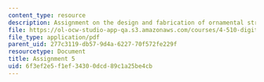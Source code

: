```yaml
---
content_type: resource
description: Assignment on the design and fabrication of ornamental structures.
file: https://ol-ocw-studio-app-qa.s3.amazonaws.com/courses/4-510-digital-design-fabrication-fall-2008/6f3ef2e5f1ef34300dcd89c1a25be4cb_assn5.pdf
file_type: application/pdf
parent_uid: 277c3119-db57-9d4a-6227-70f572fe229f
resourcetype: Document
title: Assignment 5
uid: 6f3ef2e5-f1ef-3430-0dcd-89c1a25be4cb
---
```

